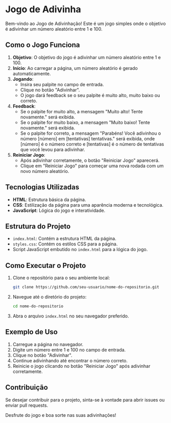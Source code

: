 # Jogo de Adivinha

Bem-vindo ao Jogo de Adivinhação! Este é um jogo simples onde o objetivo é adivinhar um número aleatório entre 1 e 100.

## Como o Jogo Funciona

1. **Objetivo**: O objetivo do jogo é adivinhar um número aleatório entre 1 e 100.
2. **Início**: Ao carregar a página, um número aleatório é gerado automaticamente.
3. **Jogando**:
   - Insira seu palpite no campo de entrada.
   - Clique no botão "Adivinhar".
   - O jogo dará feedback se o seu palpite é muito alto, muito baixo ou correto.
4. **Feedback**:
   - Se o palpite for muito alto, a mensagem "Muito alto! Tente novamente." será exibida.
   - Se o palpite for muito baixo, a mensagem "Muito baixo! Tente novamente." será exibida.
   - Se o palpite for correto, a mensagem "Parabéns! Você adivinhou o número [número] em [tentativas] tentativas." será exibida, onde [número] é o número correto e [tentativas] é o número de tentativas que você levou para adivinhar.
5. **Reiniciar Jogo**:
   - Após adivinhar corretamente, o botão "Reiniciar Jogo" aparecerá.
   - Clique em "Reiniciar Jogo" para começar uma nova rodada com um novo número aleatório.

## Tecnologias Utilizadas

- **HTML**: Estrutura básica da página.
- **CSS**: Estilização da página para uma aparência moderna e tecnológica.
- **JavaScript**: Lógica do jogo e interatividade.

## Estrutura do Projeto

- `index.html`: Contém a estrutura HTML da página.
- `styles.css`: Contém os estilos CSS para a página.
- Script JavaScript embutido no `index.html` para a lógica do jogo.

## Como Executar o Projeto

1. Clone o repositório para o seu ambiente local:
    ```sh
    git clone https://github.com/seu-usuario/nome-do-repositorio.git
    ```
2. Navegue até o diretório do projeto:
    ```sh
    cd nome-do-repositorio
    ```
3. Abra o arquivo `index.html` no seu navegador preferido.

## Exemplo de Uso

1. Carregue a página no navegador.
2. Digite um número entre 1 e 100 no campo de entrada.
3. Clique no botão "Adivinhar".
4. Continue adivinhando até encontrar o número correto.
5. Reinicie o jogo clicando no botão "Reiniciar Jogo" após adivinhar corretamente.

## Contribuição

Se desejar contribuir para o projeto, sinta-se à vontade para abrir issues ou enviar pull requests.

Desfrute do jogo e boa sorte nas suas adivinhações!
